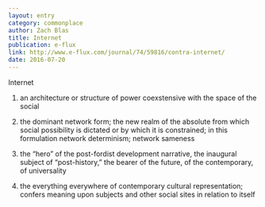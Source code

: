 ```yaml
---
layout: entry
category: commonplace
author: Zach Blas
title: Internet
publication: e-flux
link: http://www.e-flux.com/journal/74/59816/contra-internet/
date: 2016-07-20
---
```


Internet

1. an architecture or structure of power coexstensive with the space of the social

2. the dominant network form; the new realm of the absolute from which social possibility is dictated or by which it is constrained; in this formulation network determinism; network sameness

3. the “hero” of the post-fordist development narrative, the inaugural subject of “post-history,” the bearer of the future, of the contemporary, of universality

4. the everything everywhere of contemporary cultural representation; confers meaning upon subjects and other social sites in relation to itself